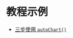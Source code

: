 # 教程示例

- [三步使用 `autoChart()`](https://observablehq.com/@jiazhewang/autochart-automatic-chart-dev-library-by-antv)
